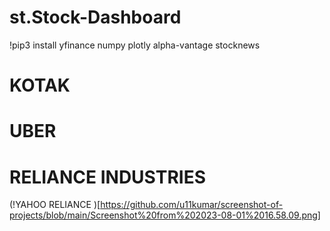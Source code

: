 # st.Stock-Dashboard


!pip3 install yfinance numpy plotly alpha-vantage stocknews 



# KOTAK


# UBER


# RELIANCE INDUSTRIES


(!YAHOO RELIANCE )[https://github.com/u11kumar/screenshot-of-projects/blob/main/Screenshot%20from%202023-08-01%2016.58.09.png]



